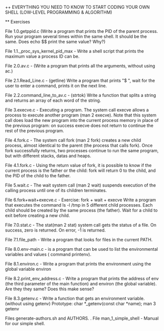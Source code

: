++ EVERYTHING YOU NEED TO KNOW TO START CODING YOUR OWN SHELL (LOW-LEVEL PROGRAMMING & ALGORITHM)

** Exercises

File 1.0.getppid.c (Write a program that prints the PID of the parent process. Run your program several times
within the same shell. It should be the same. Does echo $$ print the same value? Why?)

File 1.1._proc_sys_kernel_pid_max - Write a shell script that prints the maximum value a process ID can be.

File 2.0.av.c - (Write a program that prints all the arguments, without using ac.)

File 2.1.Read_Line.c - (getline) Write a program that prints "$ ", wait for the user to enter a command,
prints it on the next line.

File 2.2.command_line_to_av.c - (strtok) Write a function that splits a string and returns an array of each word
of the string.

File 3.execve.c - Executing a program. The system call execve allows a process to execute another program (man 2 execve).
Note that this system call does load the new program into the current process memory in place of the previous program:
on success execve does not return to continue the rest of the previous program.

File 4.fork.c - The system call fork (man 2 fork) creates a new child process, almost identical to the parent
(the process that calls fork). Once fork successfully returns, two processes continue to run the same program,
but with different stacks, datas and heaps.

File 4.1.fork.c - Using the return value of fork, it is possible to know if the current process is the father or the child:
fork will return 0 to the child, and the PID of the child to the father.

File 5.wait.c - The wait system call (man 2 wait) suspends execution of the calling process until one of its children terminates.

File 6.fork+wait+execve.c - Exercise: fork + wait + execve Write a program that executes the command ls -l /tmp in 5 different
child processes. Each child should be created by the same process (the father). Wait for a child to exit before creating a
new child.

File 7.0.stat.c - The stat(man 2 stat) system call gets the status of a file. On success, zero is returned. On error, -1 is returned.

File 7.1.file_path - Write a program that looks for files in the current PATH.

File 8.0.env-main.c - is a program that can be used to list the environmental variables and values  ( command printenv).

File 8.1.environ.c - Write a program that prints the environment using the global variable environ

File 8.2.print_env_address.c - Write a program that prints the address of env (the third parameter of the main function) and environ (the global variable). Are they they same? Does this make sense?

File 8.3.getenv.c - Write a function that gets an environment variable. (without using getenv)
Prototype: char *_getenv(const char *name);
man 3 getenv

Files generate-authors.sh and AUTHORS. . File man_1_simple_shell - Manual for our simple shell.

